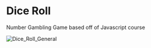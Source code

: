 # Dice Roll
Number Gambling Game based off of Javascript course

![Dice_Roll_General](https://github.com/sidalay/Dice-Roll/assets/72498122/8d1f70a3-fe18-48ae-a33d-64c7a4223e96)

<!-- <img src="https://cdn.discordapp.com/attachments/751031311447097385/982774040907374592/brave_nsd1efbVpn.png" alt="GameBeginning" style="height: 50%; width:50%;"/>

<img src="https://cdn.discordapp.com/attachments/751031311447097385/982775495781404712/brave_7SjqsXISxp.png" alt="GamePlaying" style="height: 50%; width:50%;"/>

<img src="https://cdn.discordapp.com/attachments/751031311447097385/982775173549797377/brave_TIOpztTNuO.png" alt="GameOver" style="height: 50%; width:50%;"/>
 -->

